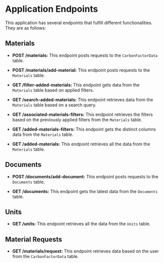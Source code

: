 # Application Endpoints

This application has several endpoints that fulfill different functionalities. They are as follows:

## Materials

- **POST /materials:** This endpoint posts requests to the `CarbonFactorData` table.

- **POST /materials/add-material:** This endpoint posts requests to the `Materials` table.

- **GET /filter-added-materials:** This endpoint gets data from the `Materials` table based on applied filters.

- **GET /search-added-materials:** This endpoint retrieves data from the `Materials` table based on a search query.

- **GET /associated-materials-filters:** This endpoint retrieves the filters based on the previously applied filters from the `Materials` table.

- **GET /added-materials-filters:** This endpoint gets the distinct columns data from the `Materials` table.

- **GET /added-materials:** This endpoint retrieves all the data from the `Materials` table.

## Documents

- **POST /documents/add-document:** This endpoint posts requests to the `Documents` table.

- **GET /documents:** This endpoint gets the latest data from the `Documents` table.

## Units

- **GET /units:** This endpoint retrieves all the data from the `Units` table.

## Material Requests

- **GET /materials/request:** This endpoint retrieves data based on the user from the `CarbonFactorData` table.
